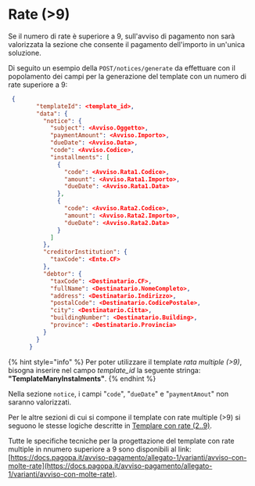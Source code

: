 # Rate (>9)

Se il numero di rate è superiore a 9, sull'avviso di pagamento non sarà valorizzata la sezione che consente il pagamento dell'importo in un'unica soluzione.

Di seguito un esempio della `POST/notices/generate` da effettuare con il popolamento dei campi per la generazione del template con un numero di rate superiore a 9:

```json
 {
        "templateId": <template_id>,
        "data": {
          "notice": {
            "subject": <Avviso.Oggetto>,
            "paymentAmount": <Avviso.Importo>,
            "dueDate": <Avviso.Data>,
            "code": <Avviso.Codice>,
            "installments": [
              {
                "code": <Avviso.Rata1.Codice>,
                "amount": <Avviso.Rata1.Importo>,
                "dueDate": <Avviso.Rata1.Data>
              },
              {
                "code": <Avviso.Rata2.Codice>,
                "amount": <Avviso.Rata2.Importo>,
                "dueDate": <Avviso.Rata2.Data>
              }
            ]
          },
          "creditorInstitution": {
            "taxCode": <Ente.CF>
          },
          "debtor": {
            "taxCode": <Destinatario.CF>,
            "fullName": <Destinatario.NomeCompleto>,
            "address": <Destinatario.Indirizzo>,
            "postalCode": <Destinatario.CodicePostale>,
            "city": <Destinatario.Citta>,
            "buildingNumber": <Destinatario.Building>,
            "province": <Destinatario.Provincia>
          }
        }
      }
```

{% hint style="info" %}
Per poter utilizzare il template _rata multiple (>9)_, bisogna inserire nel campo _template\_id_ la seguente stringa: **"TemplateManyInstalments"**.
{% endhint %}

Nella sezione `notice`, i campi "`code`", "`dueDate`" e "`paymentAmout`" non saranno valorizzati.

Per le altre sezioni di cui si compone il template con rate multiple (>9) si seguono le stesse logiche descritte in [Templare con rate (2..9)](rate-2..9/).

Tutte le specifiche tecniche per la progettazione del template con rate multiple in nnumero superiore a 9 sono disponibili al link: [https://docs.pagopa.it/avviso-pagamento/allegato-1/varianti/avviso-con-molte-rate](https://docs.pagopa.it/avviso-pagamento/allegato-1/varianti/avviso-con-molte-rate).
